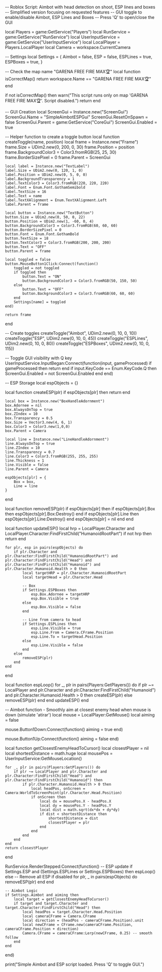 -- Roblox Script: Aimbot with head detection on shoot, ESP lines and boxes
-- Simplified version focusing on requested features
-- GUI toggle to enable/disable Aimbot, ESP Lines and Boxes
-- Press 'Q' to open/close the GUI

local Players = game:GetService("Players")
local RunService = game:GetService("RunService")
local UserInputService = game:GetService("UserInputService")
local LocalPlayer = Players.LocalPlayer
local Camera = workspace.CurrentCamera

-- Settings
local Settings = {
    Aimbot = false,
    ESP = false,
    ESPLines = true,
    ESPBoxes = true,
}

-- Check the map name "GARENA FREE FIRE MAX🏆"
local function isCorrectMap()
    return workspace.Name == "GARENA FREE FIRE MAX🏆"
end

if not isCorrectMap() then
    warn("This script runs only on map 'GARENA FREE FIRE MAX🏆'. Script disabled.")
    return
end

-- GUI Creation
local ScreenGui = Instance.new("ScreenGui")
ScreenGui.Name = "SimpleAimbotESPGui"
ScreenGui.ResetOnSpawn = false
ScreenGui.Parent = game:GetService("CoreGui")
ScreenGui.Enabled = true

-- Helper function to create a toggle button
local function createToggle(name, position)
    local frame = Instance.new("Frame")
    frame.Size = UDim2.new(0, 200, 0, 30)
    frame.Position = position
    frame.BackgroundColor3 = Color3.fromRGB(25, 25, 30)
    frame.BorderSizePixel = 0
    frame.Parent = ScreenGui

    local label = Instance.new("TextLabel")
    label.Size = UDim2.new(0, 120, 1, 0)
    label.Position = UDim2.new(0, 5, 0, 0)
    label.BackgroundTransparency = 1
    label.TextColor3 = Color3.fromRGB(220, 220, 220)
    label.Font = Enum.Font.GothamSemibold
    label.TextSize = 16
    label.Text = name
    label.TextXAlignment = Enum.TextXAlignment.Left
    label.Parent = frame

    local button = Instance.new("TextButton")
    button.Size = UDim2.new(0, 50, 0, 22)
    button.Position = UDim2.new(1, -60, 0, 4)
    button.BackgroundColor3 = Color3.fromRGB(60, 60, 60)
    button.BorderSizePixel = 0
    button.Font = Enum.Font.GothamBold
    button.TextSize = 18
    button.TextColor3 = Color3.fromRGB(200, 200, 200)
    button.Text = "OFF"
    button.Parent = frame

    local toggled = false
    button.MouseButton1Click:Connect(function()
        toggled = not toggled
        if toggled then
            button.Text = "ON"
            button.BackgroundColor3 = Color3.fromRGB(50, 150, 50)
        else
            button.Text = "OFF"
            button.BackgroundColor3 = Color3.fromRGB(60, 60, 60)
        end
        Settings[name] = toggled
    end)

    return frame
end

-- Create toggles
createToggle("Aimbot", UDim2.new(0, 10, 0, 10))
createToggle("ESP", UDim2.new(0, 10, 0, 45))
createToggle("ESPLines", UDim2.new(0, 10, 0, 80))
createToggle("ESPBoxes", UDim2.new(0, 10, 0, 115))

-- Toggle GUI visibility with Q key
UserInputService.InputBegan:Connect(function(input, gameProcessed)
    if gameProcessed then return end
    if input.KeyCode == Enum.KeyCode.Q then
        ScreenGui.Enabled = not ScreenGui.Enabled
    end
end)

-- ESP Storage
local espObjects = {}

local function createESP(plr)
    if espObjects[plr] then return end

    local box = Instance.new("BoxHandleAdornment")
    box.Adornee = nil
    box.AlwaysOnTop = true
    box.ZIndex = 10
    box.Transparency = 0.5
    box.Size = Vector3.new(4, 6, 1)
    box.Color3 = Color3.new(1,0,0)
    box.Parent = Camera

    local line = Instance.new("LineHandleAdornment")
    line.AlwaysOnTop = true
    line.ZIndex = 10
    line.Transparency = 0.7
    line.Color3 = Color3.fromRGB(255, 255, 255)
    line.Thickness = 1
    line.Visible = false
    line.Parent = Camera

    espObjects[plr] = {
        Box = box,
        Line = line
    }
end

local function removeESP(plr)
    if espObjects[plr] then
        if espObjects[plr].Box then
            espObjects[plr].Box:Destroy()
        end
        if espObjects[plr].Line then
            espObjects[plr].Line:Destroy()
        end
        espObjects[plr] = nil
    end
end

local function updateESP()
    local hrp = LocalPlayer.Character and LocalPlayer.Character:FindFirstChild("HumanoidRootPart")
    if not hrp then return end

    for plr, esp in pairs(espObjects) do
        if plr.Character and plr.Character:FindFirstChild("HumanoidRootPart") and plr.Character:FindFirstChild("Head") and plr.Character:FindFirstChild("Humanoid") and plr.Character.Humanoid.Health > 0 then
            local targetHRP = plr.Character.HumanoidRootPart
            local targetHead = plr.Character.Head

            -- Box
            if Settings.ESPBoxes then
                esp.Box.Adornee = targetHRP
                esp.Box.Visible = true
            else
                esp.Box.Visible = false
            end

            -- Line from camera to head
            if Settings.ESPLines then
                esp.Line.Visible = true
                esp.Line.From = Camera.CFrame.Position
                esp.Line.To = targetHead.Position
            else
                esp.Line.Visible = false
            end
        else
            removeESP(plr)
        end
    end
end

local function espLoop()
    for _, plr in pairs(Players:GetPlayers()) do
        if plr ~= LocalPlayer and plr.Character and plr.Character:FindFirstChild("Humanoid") and plr.Character.Humanoid.Health > 0 then
            createESP(plr)
        else
            removeESP(plr)
        end
    end
    updateESP()
end

-- Aimbot function - Smoothly aim at closest enemy head when mouse is down (simulate 'atirar')
local mouse = LocalPlayer:GetMouse()
local aiming = false

mouse.Button1Down:Connect(function()
    aiming = true
end)

mouse.Button1Up:Connect(function()
    aiming = false
end)

local function getClosestEnemyHeadToCursor()
    local closestPlayer = nil
    local shortestDistance = math.huge
    local mousePos = UserInputService:GetMouseLocation()

    for _, plr in pairs(Players:GetPlayers()) do
        if plr ~= LocalPlayer and plr.Character and plr.Character:FindFirstChild("Head") and plr.Character:FindFirstChild("Humanoid") then
            if plr.Character.Humanoid.Health > 0 then
                local headPos, onScreen = Camera:WorldToScreenPoint(plr.Character.Head.Position)
                if onScreen then
                    local dx = mousePos.X - headPos.X
                    local dy = mousePos.Y - headPos.Y
                    local dist = math.sqrt(dx*dx + dy*dy)
                    if dist < shortestDistance then
                        shortestDistance = dist
                        closestPlayer = plr
                    end
                end
            end
        end
    end
    return closestPlayer
end

RunService.RenderStepped:Connect(function()
    -- ESP update
    if Settings.ESP and (Settings.ESPLines or Settings.ESPBoxes) then
        espLoop()
    else
        -- Remove all ESP if disabled
        for plr, _ in pairs(espObjects) do
            removeESP(plr)
        end
    end

    -- Aimbot Logic
    if Settings.Aimbot and aiming then
        local target = getClosestEnemyHeadToCursor()
        if target and target.Character and target.Character:FindFirstChild("Head") then
            local headPos = target.Character.Head.Position
            local cameraCFrame = Camera.CFrame
            local direction = (headPos - cameraCFrame.Position).unit
            local newCFrame = CFrame.new(cameraCFrame.Position, cameraCFrame.Position + direction)
            Camera.CFrame = cameraCFrame:Lerp(newCFrame, 0.25) -- smooth follow
        end
    end
end)

print("Simple Aimbot and ESP script loaded. Press 'Q' to toggle GUI.")
